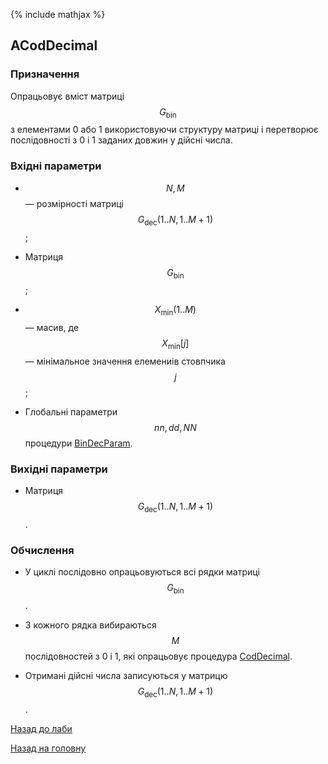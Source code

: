 {% include mathjax %}

## ACodDecimal
	
### Призначення

Опрацьовує вміст матриці $$G_{\text{bin}}$$ з елементами 0 або 1 використовуючи структуру матриці і перетворює послідовності з 0 і 1 заданих довжин у дійсні числа.

### Вхідні параметри

- $$N, M$$ &mdash; розмірності матриці $$G_{\text{dec}}(1..N,1..M+1)$$;

- Матриця $$G_{\text{bin}}$$;

- $$X_{\text{min}}(1..M)$$ &mdash; масив, де $$X_{\text{min}}[j]$$ &mdash; мінімальное значення елемениів стовпчика $$j$$;

- Глобальні параметри $$nn, dd, NN$$ процедури [BinDecParam](bin_dec_param.md).

### Вихідні параметри

- Матриця $$G_{\text{dec}}(1..N,1..M+1)$$.

### Обчислення

- У циклі послідовно опрацьовуються всі рядки матриці $$G_{\text{bin}}$$. 

- З кожного рядка вибираються $$М$$ послідовностей з 0 і 1, які опрацьовує процедура [CodDecimal](cod_decimal.md). 

- Отримані дійсні числа записуються у матрицю $$G_{\text{dec}}(1..N,1..M+1)$$.

[Назад до лаби](README.md)

[Назад на головну](../README.md)